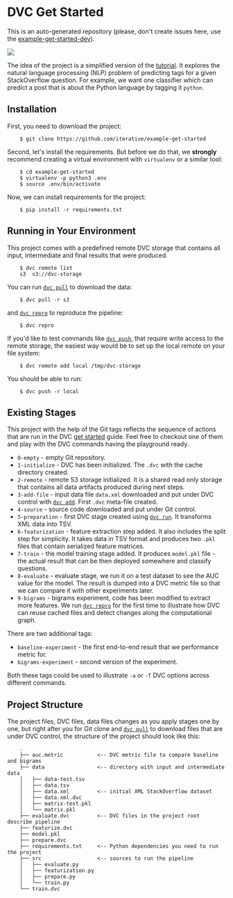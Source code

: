 # DVC Get Started

This is an auto-generated repository (please, don't create issues here, use the
[example-get-started-dev](https://github.com/iterative/example-get-started-dev)).

![](https://dvc.org/static/img/example-flow-2x.png)

The idea of the project is a simplified version of the
[tutorial](https://dvc.org/doc/tutorial). It explores the natural language
processing (NLP) problem of predicting tags for a given StackOverflow question.
For example, we want one classifier which can predict a post that is about the
Python language by tagging it `python`.

## Installation

First, you need to download the project:

```shell
    $ git clone https://github.com/iterative/example-get-started
```

Second, let's install the requirements. But before we do that, we **strongly**
recommend creating a virtual environment with `virtualenv` or a similar tool:

```shell
    $ cd example-get-started
    $ virtualenv -p python3 .env
    $ source .env/bin/activate
```

Now, we can install requirements for the project:

```shell
    $ pip install -r requirements.txt
```

## Running in Your Environment

This project comes with a predefined remote DVC storage that contains all input,
intermediate and final results that were produced.

```shell
    $ dvc remote list
    s3	s3://dvc-storage
```

You can run [`dvc pull`](https://man.dvc.org/pull) to download the data:

```shell
    $ dvc pull -r s3
```

and [`dvc repro`](https://man.dvc.org/repro) to reproduce the pipeline:

```shell
    $ dvc repro
```

If you'd like to test commands like [`dvc push`](https://man.dvc.org/push),
that require write access to the remote storage, the easiest way would be to set
up the local remote on your file system:

```shell
    $ dvc remote add local /tmp/dvc-storage
```

You should be able to run:

```shell
    $ dvc push -r local
```

## Existing Stages

This project with the help of the Git tags reflects the sequence of actions that
are run in the DVC [get started](https://dvc.org/doc/get-started) guide. Feel
free to checkout one of them and play with the DVC commands having the
playground ready.

- `0-empty` - empty Git repository.
- `1-initialize` - DVC has been initialized. The `.dvc` with the cache directory
  created.
- `2-remote` - remote S3 storage initialized. It is a shared read only storage
  that contains all data artifacts produced during next steps.
- `3-add-file` - input data file `data.xml` downloaded and put under DVC
  control with [`dvc add`](https://man.dvc.org/add). First `.dvc` meta-file
  created.
- `4-source` - source code downloaded and put under Git control.
- `5-preparation` - first DVC stage created using
  [`dvc run`](https://man.dvc.org/run). It transforms XML data into TSV.
- `6-featurization` - feature extraction step added. It also includes the split
  step for simplicity. It takes data in TSV format and produces two `.pkl` files
  that contain serialized feature matrices.
- `7-train` - the model training stage added. It produces `model.pkl` file - the
  actual result that can be then deployed somewhere and classify questions.
- `8-evaluate` - evaluate stage, we run it on a test dataset to see the AUC
  value for the model. The result is dumped into a DVC metric file so that we
  can compare it with other experiments later.
- `9-bigrams` - bigrams experiment, code has been modified to extract more
  features. We run [`dvc repro`](https://man.dvc.org/repro) for the first time
  to illustrate how DVC can reuse cached files and detect changes along the
  computational graph.

There are two additional tags:

- `baseline-experiment` - the first end-to-end result that we performance metric
  for.
- `bigrams-experiment` - second version of the experiment.

Both these tags could be used to illustrate `-a` or `-T` DVC options across
different commands.

## Project Structure

The project files, DVC files, data files changes as you apply stages one by one,
but right after you for Git clone and [`dvc pull`](https://man.dvc.org/pull) to
download files that are under DVC control, the structure of the project should
look like this:

```shell
    .
    ├── auc.metric           <-- DVC metric file to compare baseline and bigrams
    ├── data                 <-- directory with input and intermediate data
    │   ├── data-test.tsv
    │   ├── data.tsv
    │   ├── data.xml         <-- initial XML StackOverflow dataset
    │   ├── data.xml.dvc
    │   ├── matrix-test.pkl
    │   └── matrix.pkl
    ├── evaluate.dvc         <-- DVC files in the project root describe pipeline
    ├── featurize.dvc
    ├── model.pkl
    ├── prepare.dvc
    ├── requirements.txt     <-- Python dependencies you need to run the project
    ├── src                  <-- sources to run the pipeline
    │   ├── evaluate.py
    │   ├── featurization.py
    │   ├── prepare.py
    │   └── train.py
    └── train.dvc
```
